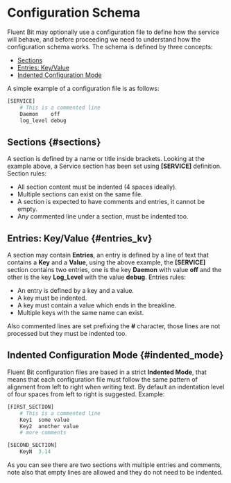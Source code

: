 # Configuration Schema

Fluent Bit may optionally use a configuration file to define how the service will behave, and before proceeding we need to understand how the configuration schema works. The schema is defined by three concepts:

* [Sections](schema.md#sections)
* [Entries: Key/Value](schema.md#entries_kv)
* [Indented Configuration Mode](schema.md#indented_mode)

A simple example of a configuration file is as follows:

```python
[SERVICE]
    # This is a commented line
    Daemon    off
    log_level debug
```

## Sections {#sections}

A section is defined by a name or title inside brackets. Looking at the example above, a Service section has been set using **\[SERVICE\]** definition. Section rules:

* All section content must be indented \(4 spaces ideally\).
* Multiple sections can exist on the same file.
* A section is expected to have comments and entries, it cannot be empty.
* Any commented line under a section, must be indented too.

## Entries: Key/Value {#entries_kv}

A section may contain **Entries**, an entry is defined by a line of text that contains a **Key** and a **Value**, using the above example, the **\[SERVICE\]** section contains two entries, one is the key **Daemon** with value **off** and the other is the key **Log\_Level** with the value **debug**.
Entries rules:

* An entry is defined by a key and a value.
* A key must be indented.
* A key must contain a value which ends in the breakline.
* Multiple keys with the same name can exist.

Also commented lines are set prefixing the **\#** character, those lines are not processed but they must be indented too.

## Indented Configuration Mode {#indented_mode}

Fluent Bit configuration files are based in a strict **Indented Mode**, that means that each configuration file must follow the same pattern of alignment from left to right when writing text. By default an indentation level of four spaces from left to right is suggested. Example:

```python
[FIRST_SECTION]
    # This is a commented line
    Key1  some value
    Key2  another value
    # more comments

[SECOND_SECTION]
    KeyN  3.14
```

As you can see there are two sections with multiple entries and comments, note also that empty lines are allowed and they do not need to be indented.

